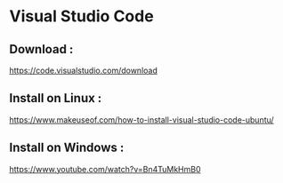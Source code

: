 # Visual Studio Code


## Download :

https://code.visualstudio.com/download

## Install on Linux :

https://www.makeuseof.com/how-to-install-visual-studio-code-ubuntu/


## Install on Windows :

https://www.youtube.com/watch?v=Bn4TuMkHmB0
